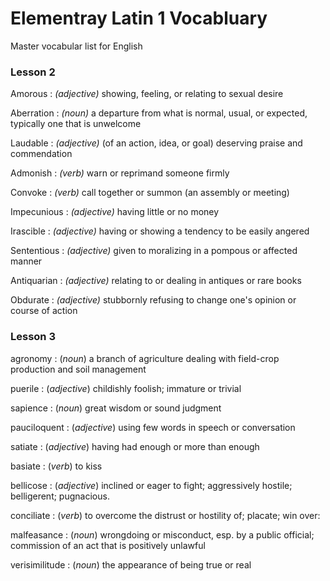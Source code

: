 # Elementray Latin 1 Vocabluary

Master vocabular list for English

### Lesson 2

Amorous
: _(adjective)_ showing, feeling, or relating to sexual desire

Aberration
: _(noun)_ a departure from what is normal, usual, or expected, typically one that is unwelcome

Laudable
: _(adjective)_ (of an action, idea, or goal) deserving praise and commendation

Admonish
: _(verb)_ warn or reprimand someone firmly

Convoke
: _(verb)_ call together or summon (an assembly or meeting)

Impecunious
: _(adjective)_ having little or no money

Irascible
: _(adjective)_ having or showing a tendency to be easily angered

Sententious
: _(adjective)_ given to moralizing in a pompous or affected manner

Antiquarian
: _(adjective)_ relating to or dealing in antiques or rare books

Obdurate
: _(adjective)_ stubbornly refusing to change one's opinion or course of action

### Lesson 3

agronomy
: (_noun_) a branch of agriculture dealing with field-crop production and soil management

puerile
: (_adjective_) childishly foolish; immature or trivial

sapience
: (_noun_) great wisdom or sound judgment

pauciloquent
: (_adjective_) using few words in speech or conversation

satiate
: (_adjective_) having had enough or more than enough

basiate
: (_verb_) to kiss

bellicose
: (_adjective_) inclined or eager to fight; aggressively hostile; belligerent; pugnacious.

conciliate
: (_verb_) to overcome the distrust or hostility of; placate; win over:

malfeasance
: (_noun_) wrongdoing or misconduct, esp. by a public official; commission of an act that is positively unlawful

verisimilitude
: (_noun_) the appearance of being true or real